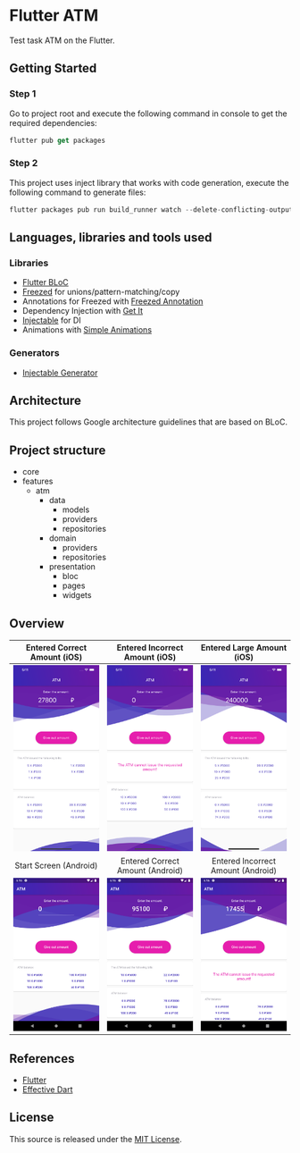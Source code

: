 # Flutter ATM

Test task ATM on the Flutter.

## Getting Started
### Step 1
Go to project root and execute the following command in console to get the required dependencies:
```dart
flutter pub get packages
```
### Step 2
This project uses inject library that works with code generation, execute the following command to generate files:
```dart
flutter packages pub run build_runner watch --delete-conflicting-outputs
```

## Languages, libraries and tools used
### Libraries
* [Flutter BLoC](https://pub.dev/packages/flutter_bloc)
* [Freezed](https://pub.dev/packages/freezed) for unions/pattern-matching/copy
* Annotations for Freezed with [Freezed Annotation](https://pub.dev/packages/freezed_annotation)
* Dependency Injection with [Get It](https://pub.dev/packages/get_it)
* [Injectable](https://pub.dev/packages/injectable) for DI
* Animations with [Simple Animations](https://pub.dev/packages/simple_animations)

### Generators
* [Injectable Generator](https://pub.dev/packages/injectable_generator)

## Architecture
This project follows Google architecture guidelines that are based on BLoC.

## Project structure
- core
- features
    - atm
      - data
        - models
        - providers
        - repositories
      - domain
        - providers
        - repositories
      - presentation
        - bloc
        - pages
        - widgets
        
## Overview
Entered Correct Amount (iOS)|Entered Incorrect Amount (iOS)|Entered Large Amount (iOS)
:------------------------:|:--------------------------:|:-------------------------:
![alt-ios-correct-screen](https://github.com/Holofox/flutter_atm/blob/master/screenshots/ios/entered_correct_amount_screen.png "Entered Correct Amount")|![alt-ios-incorrect-screen](https://github.com/Holofox/flutter_atm/blob/master/screenshots/ios/entered_incorrect_amount_screen.png "Entered Incorrect Amount")|![alt-ios-large-amount-screen](https://github.com/Holofox/flutter_atm/blob/master/screenshots/ios/entered_large_amount_screen.png "Entered Large Amount")
Start Screen (Android) | Entered Сorrect Amount (Android) | Entered Incorrect Amount (Android)
|![alt-android-start-screen](https://github.com/Holofox/flutter_atm/blob/master/screenshots/android/start_screen.png "Start screen")|![alt-android-correct-screen](https://github.com/Holofox/flutter_atm/blob/master/screenshots/android/entered_correct_amount_screen.png "Entered Correct Amount")|![alt-android-incorrect-screen](https://github.com/Holofox/flutter_atm/blob/master/screenshots/android/entered_incorrect_amount_screen.png "Entered Incorrect Amount")

## References
* [Flutter](https://flutter.dev/)
* [Effective Dart](https://dart.dev/guides/language/effective-dart)

## License

This source is released under the [MIT License](https://github.com/Holofox/flutter_atm/blob/master/LICENSE).
